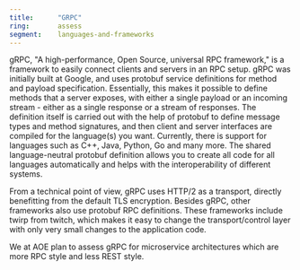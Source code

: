 ```yaml
---
title:      "GRPC"
ring:       assess
segment:    languages-and-frameworks
---
```


gRPC, "A high-performance, Open Source, universal RPC framework," is a framework to easily connect clients and servers in an RPC setup.
gRPC was initially built at Google, and uses protobuf service definitions for method and payload specification.
Essentially, this makes it possible to define methods that a server exposes, with either a single payload or an incoming stream - either as a single response or a stream of responses.
The definition itself is carried out with the help of protobuf to define message types and method signatures, and then client and server interfaces are compiled for the language(s) you want. Currently, there is support for languages such as C++, Java, Python, Go and many more.
The shared language-neutral protobuf definition allows you to create all code for all languages automatically and helps with the interoperability of different systems.

From a technical point of view, gRPC uses HTTP/2 as a transport, directly benefitting from the default TLS encryption.
Besides gRPC, other frameworks also use protobuf RPC definitions. These frameworks include twirp from twitch, which makes it easy to change the transport/control layer with only very small changes to the application code.

We at AOE plan to assess gRPC for microservice architectures which are more RPC style and less REST style.
